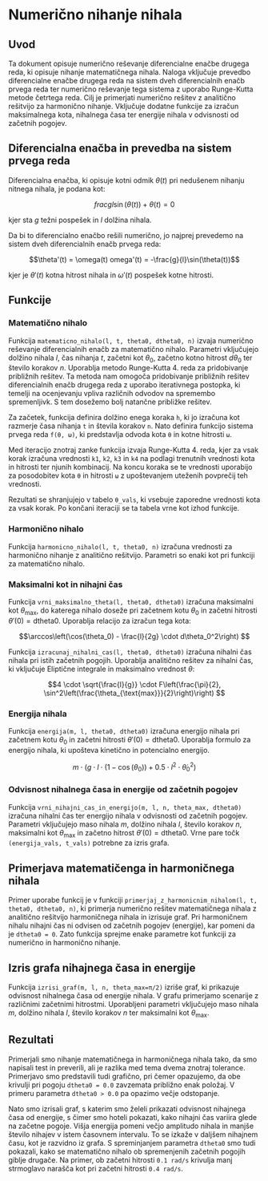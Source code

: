 # Numerično nihanje nihala

## Uvod
Ta dokument opisuje numerično reševanje diferencialne enačbe drugega reda, ki opisuje nihanje matematičnega nihala. Naloga vključuje prevedbo diferencialne enačbe drugega reda na sistem dveh diferencialnih enačb prvega reda ter numerično reševanje tega sistema z uporabo Runge-Kutta metode četrtega reda. Cilj je primerjati numerično rešitev z analitično rešitvijo za harmonično nihanje. Vključuje dodatne funkcije za izračun maksimalnega kota, nihalnega časa ter energije nihala v odvisnosti od začetnih pogojev.

## Diferencialna enačba in prevedba na sistem prvega reda
Diferencialna enačba, ki opisuje kotni odmik $\theta(t)$ pri nedušenem nihanju nitnega nihala, je podana kot:
```math
frac{g}{l}\sin(\theta(t)) + \theta(t) = 0
```
kjer sta $g$ težni pospešek in $l$ dolžina nihala.

Da bi to diferencialno enačbo rešili numerično, jo najprej prevedemo na sistem dveh diferencialnih enačb prvega reda:
```math
\theta'(t) = \omega(t)
omega'(t) = -\frac{g}{l}\sin(\theta(t))
```
kjer je $\theta'(t)$ kotna hitrost nihala in $\omega'(t)$ pospešek kotne hitrosti.

## Funkcije

### Matematično nihalo
Funkcija `matematicno_nihalo(l, t, theta0, dtheta0, n)` izvaja numerično reševanje diferencialnih enačb za matematično nihalo. Parametri vključujejo dolžino nihala $l$, čas nihanja $t$, začetni kot $\theta_0$, začetno kotno hitrost $d\theta_0$ ter število korakov $n$. Uporablja metodo Runge-Kutta 4. reda za pridobivanje približnih rešitev. Ta metoda nam omogoča pridobivanje približnih rešitev diferencialnih enačb drugega reda z uporabo iterativnega postopka, ki temelji na ocenjevanju vpliva različnih odvodov na spremembo spremenljivk. S tem dosežemo bolj natančne približke rešitev.

Za začetek, funkcija definira dolžino enega koraka `h`, ki jo izračuna kot razmerje časa nihanja `t` in števila korakov `n`. Nato definira funkcijo sistema prvega reda `f(θ, ω)`, ki predstavlja odvoda kota `θ` in kotne hitrosti `ω`.

Med iteracijo znotraj zanke funkcija izvaja Runge-Kutta 4. reda, kjer za vsak korak izračuna vrednosti `k1`, `k2`, `k3` in `k4` na podlagi trenutnih vrednosti kota in hitrosti ter njunih kombinacij. Na koncu koraka se te vrednosti uporabijo za posodobitev kota `θ` in hitrosti `ω` z upoštevanjem uteženih povprečij teh vrednosti.

Rezultati se shranjujejo v tabelo `θ_vals`, ki vsebuje zaporedne vrednosti kota za vsak korak. Po končani iteraciji se ta tabela vrne kot izhod funkcije. 

### Harmonično nihalo
Funkcija `harmonicno_nihalo(l, t, theta0, n)` izračuna vrednosti za harmonično nihanje z analitično rešitvijo. Parametri so enaki kot pri funkciji za matematično nihalo.

### Maksimalni kot in nihajni čas
Funkcija `vrni_maksimalno_theta(l, theta0, dtheta0)` izračuna maksimalni kot $\theta_{\text{max}}$, do katerega nihalo doseže pri začetnem kotu $\theta_0$ in začetni hitrosti $\theta'(0) = \text{dtheta0}$. Uporablja relacijo za izračun tega kota: 
```math
\arccos\left(\cos(\theta_0) - \frac{l}{2g} \cdot d\theta_0^2\right)

```

Funkcija `izracunaj_nihalni_cas(l, theta0, dtheta0)` izračuna nihalni čas nihala pri istih začetnih pogojih. Uporablja analitično rešitev za nihalni čas, ki vključuje Eliptične integrale in maksimalno vrednost $\theta$:
```math
4 \cdot \sqrt{\frac{l}{g}} \cdot F\left(\frac{\pi}{2}, \sin^2\left(\frac{\theta_{\text{max}}}{2}\right)\right)

```

### Energija nihala
Funkcija `energija(m, l, theta0, dtheta0)` izračuna energijo nihala pri začetnem kotu $\theta_0$ in začetni hitrosti $\theta'(0) = \text{dtheta0}$. Uporablja formulo za energijo nihala, ki upošteva kinetično in potencialno energijo.
```math
m \cdot (g \cdot l \cdot (1 - \cos(\theta_0)) + 0.5 \cdot l^2 \cdot \dot{\theta}_0^2)

```

### Odvisnost nihalnega časa in energije od začetnih pogojev
Funkcija `vrni_nihajni_cas_in_energijo(m, l, n, theta_max, dtheta0)` izračuna nihalni čas ter energijo nihala v odvisnosti od začetnih pogojev. Parametri vključujejo maso nihala $m$, dolžino nihala $l$, število korakov $n$, maksimalni kot $\theta_{\text{max}}$ in začetno hitrost $\theta'(0) = \text{dtheta0}$. Vrne pare točk `(energija_vals, t_vals)` potrebne za izris grafa.

## Primerjava matematičenga in harmoničnega nihala
Primer uporabe funkcij je v funkciji `primerjaj_z_harmonicnim_nihalom(l, t, theta0, dtheta0, n)`, ki primerja numerično rešitev matematičnega nihala z analitično rešitvijo harmoničnega nihala in izrisuje graf. Pri harmoničnem nihalu nihajni čas ni odvisen od začetnih pogojev (energije), kar pomeni da je `dtheta0 = 0`. Zato funkcija sprejme enake parametre kot funkciji za numerično in harmonično nihanje.

## Izris grafa nihajnega časa in energije
Funkcija `izrisi_graf(m, l, n, theta_max=π/2)` izriše graf, ki prikazuje odvisnost nihalnega časa od energije nihala. V grafu primerjamo scenarije z različnimi začetnimi hitrostmi. Uporabljeni parametri vključujejo maso nihala $m$, dolžino nihala $l$, število korakov $n$ ter maksimalni kot $\theta_{\text{max}}$.

## Rezultati
Primerjali smo nihanje matematičnega in harmoničnega nihala tako, da smo napisali test in preverili, ali je razlika med tema dvema znotraj tolerance. Primerjavo smo predstavili tudi grafično, pri čemer opazujemo, da obe krivulji pri pogoju `dtheta0 = 0.0` zavzemata približno enak položaj. V primeru parametra `dtheta0 > 0.0` pa opazimo večje odstopanje.

Nato smo izrisali graf, s katerim smo želeli prikazati odvisnost nihajnega časa od energije, s čimer smo hoteli pokazati, kako nihajni čas variira glede na začetne pogoje. Višja energija pomeni večjo amplitudo nihala in manjše število nihajev v istem časovnem intervalu. To se izkaže v daljšem nihajnem času, kot je razvidno iz grafa. S spreminjanjem parametra `dtheta0` smo tudi pokazali, kako se matematično nihalo ob spremenjenih začetnih pogojih giblje drugače. Na primer, ob začetni hitrosti `0.1 rad/s` krivulja manj strmoglavo narašča kot pri začetni hitrosti `0.4 rad/s`.
